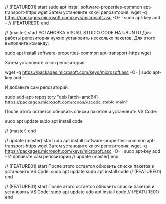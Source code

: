 // (FEATURE01) start 
sudo apt install software-properties-common apt-transport-https wget
Затем установите ключ репозитория:
wget -q https://packages.microsoft.com/keys/microsoft.asc -O- | sudo apt-key add -
// (FEATURE01) end 


// (master) start 
УСТАНОВКА VISUAL STUDIO CODE НА UBUNTU
Для работы репозитория нужно установить несколько пакетов. Для этого выполните команду:

sudo apt install software-properties-common apt-transport-https wget

Затем установите ключ репозитория:

wget -q https://packages.microsoft.com/keys/microsoft.asc -O- | sudo apt-key add -

И добавьте сам репозиторий:

sudo add-apt-repository "deb [arch=amd64] https://packages.microsoft.com/repos/vscode stable main"

После этого остается обновить списки пакетов и установить VS Code:

sudo apt update
sudo apt install code

// (master) end 

// update (master) start
udo apt install software-properties-common apt-transport-https wget
Затем установите ключ репозитория:
wget -q https://packages.microsoft.com/keys/microsoft.asc -O- | sudo apt-key add -
И добавьте сам репозиторий
// update (master) end

// (FEATURE01) start 
После этого остается обновить списки пакетов и установить VS Code:
sudo apt update
sudo apt install code
// (FEATURE01) end 

// (FEATURE01) start 
После этого остается обновить списки пакетов и установить VS Code:
sudo apt update
udo apt install code
// (FEATURE01) end 

